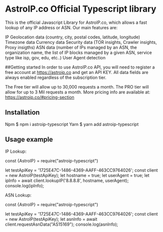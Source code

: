 
# AstroIP.co Official Typescript library

This is the official Javascript Library for AstroIP.co, which allows a fast lookup of any IP address or ASN. Our main features are:

IP Geolocation data (country, city, postal codes, latitude, longitude)
Timezone data
Currency data
Security data (TOR insights, Crawler insights, Proxy insigths)
ASN data (number of IPs managed by an ASN, the organization name, the list of IP blocks managed by a given ASN, service type like isp, gov, edu, etc..)
User Agent detection

##Getting started
In order to use AstroIP.co API, you will need to register a free account at https://astroip.co and get an API KEY. All data fields are always enabled regardless of the subscription tier.

The Free tier will allow up to 30,000 requests a month.
The PRO tier will allow for up to 3 Mil requests a month.
More pricing info are available at: https://astroip.co/#pricing-section

## Installation
Npm
    $ npm i astroip-typescript
Yarn
    $ yarn add astroip-typescript

## Usage example
IP Lookup:

  const {AstroIP} = require("astroip-typescript")
 
  let testApiKey = '1725E47C-1486-4369-AAFF-463CC9764026';
  const client = new AstroIP(testApiKey);
  let hostname = true;
  let userAgent = true;
  let ipInfo = await client.lookupIP('8.8.8.8', hostname, userAgent);
  console.log(ipInfo);

ASN Lookup:

  const {AstroIP} = require("astroip-typescript")
  
  let testApiKey = '1725E47C-1486-4369-AAFF-463CC9764026';
  const client = new AstroIP(testApiKey);
  let asnInfo = await client.requestAsnData("AS15169");
  console.log(asnInfo);

